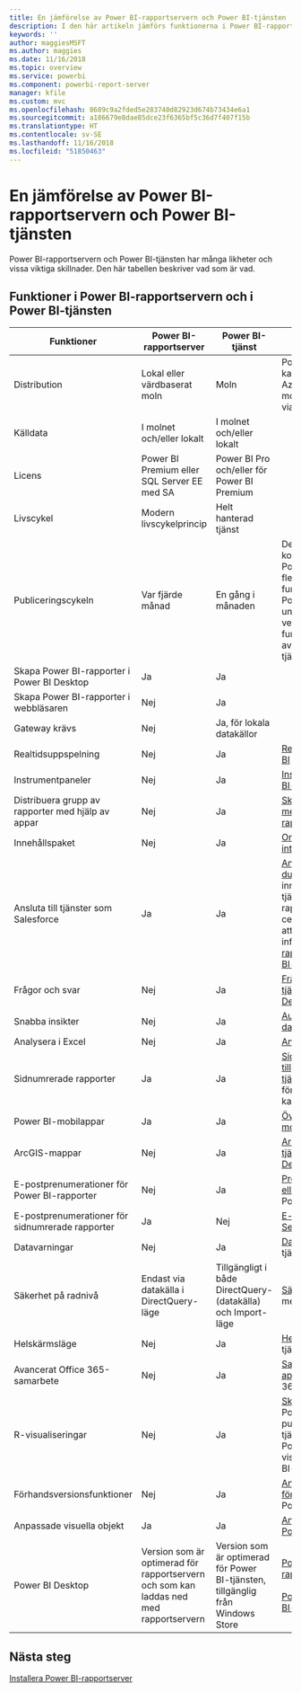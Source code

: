 ```yaml
---
title: En jämförelse av Power BI-rapportservern och Power BI-tjänsten
description: I den här artikeln jämförs funktionerna i Power BI-rapportservern och Power BI-tjänsten.
keywords: ''
author: maggiesMSFT
ms.author: maggies
ms.date: 11/16/2018
ms.topic: overview
ms.service: powerbi
ms.component: powerbi-report-server
manager: kfile
ms.custom: mvc
ms.openlocfilehash: 8689c9a2fded5e283740d82923d674b73434e6a1
ms.sourcegitcommit: a186679e8dae85dce23f6365bf5c36d7f407f15b
ms.translationtype: HT
ms.contentlocale: sv-SE
ms.lasthandoff: 11/16/2018
ms.locfileid: "51850463"
---
```

# <a name="comparing-power-bi-report-server-and-the-power-bi-service"></a>En jämförelse av Power BI-rapportservern och Power BI-tjänsten

Power BI-rapportservern och Power BI-tjänsten har många likheter och vissa viktiga skillnader. Den här tabellen beskriver vad som är vad.

## <a name="features-of-power-bi-report-server-and-the-power-bi-service"></a>Funktioner i Power BI-rapportservern och i Power BI-tjänsten

| Funktioner | Power BI-rapportserver | Power BI-tjänst | Anteckningar
|---------|---------|---------|---------|
| Distribution | Lokal eller värdbaserat moln | Moln | Power BI-rapportservern kan distribueras i virtuella Azure-datorer (värdbaserat moln) om den är licensierad via Power BI Premium.
| Källdata | I molnet och/eller lokalt | I molnet och/eller lokalt |  
| Licens | Power BI Premium eller SQL Server EE med SA | Power BI Pro och/eller för Power BI Premium |  
| Livscykel | Modern livscykelprincip | Helt hanterad tjänst |  
| Publiceringscykeln | Var fjärde månad | En gång i månaden | De senaste funktionerna och korrigeringarna levereras till Power BI-tjänsten först. De flesta grundläggande funktionerna kommer till Power BI-rapportservern under de kommande versionerna och vissa funktioner är endast avsedda för Power BI-tjänsten.
| Skapa Power BI-rapporter i Power BI Desktop | Ja | Ja |  
| Skapa Power BI-rapporter i webbläsaren | Nej | Ja |  
| Gateway krävs | Nej | Ja, för lokala datakällor |  
| Realtidsuppspelning | Nej | Ja | [Realtidsuppspelning i Power BI](../service-real-time-streaming.md)
| Instrumentpaneler | Nej | Ja | [Instrumentpaneler i Power BI-tjänsten](../consumer/end-user-dashboards.md) 
| Distribuera grupp av rapporter med hjälp av appar | Nej | Ja | [Skapa och publicera appar med instrumentpaneler och rapporter](../service-create-distribute-apps.md) 
| Innehållspaket | Nej | Ja | [Organisationsinnehållspaket: introduktion](../service-organizational-content-pack-introduction.md) 
| Ansluta till tjänster som Salesforce | Ja | Ja | [Ansluta till de tjänster som du använder](../consumer/end-user-connect-to-services.md) med innehållspaket i Power BI-tjänsten. I Power BI-rapportservern använder du certifierade kopplingar för att ansluta till tjänster. Mer information finns i [Power BI-rapportdatakällor i Power BI-rapportserver](data-sources.md).
| Frågor och svar | Nej | Ja | [Frågor och svar i Power BI-tjänsten och Power BI Desktop](../consumer/end-user-q-and-a.md) 
| Snabba insikter | Nej | Ja | [Automatiskt skapa datainsikter med Power BI](../consumer/end-user-insights.md) 
| Analysera i Excel | Nej | Ja | [Analysera i Excel](../service-analyze-in-excel.md) 
| Sidnumrerade rapporter | Ja | Ja | [Sidnumrerade rapporter är tillgängliga i Power BI-tjänsten](../paginated-reports-report-builder-power-bi.md) som en förhandsversion i Premium-kapacitet
| Power BI-mobilappar | Ja | Ja | [Översikt över Power BI-mobilappar](../consumer/mobile/mobile-apps-for-mobile-devices.md) 
| ArcGIS-mappar | Nej | Ja | [ArcGIS-kartor i Power BI-tjänsten och Power BI Desktop från Esri](../power-bi-visualization-arcgis.md)
| E-postprenumerationer för Power BI-rapporter | Nej | Ja | [Prenumerera på en rapport eller en instrumentpanel](../consumer/end-user-subscribe.md) i Power BI-tjänsten 
| E-postprenumerationer för sidnumrerade rapporter | Ja | Nej | [E-postleverans i Reporting Services](https://docs.microsoft.com/sql/reporting-services/subscriptions/e-mail-delivery-in-reporting-services)  
| Datavarningar | Nej | Ja | [Datavarningar](../service-set-data-alerts.md) i Power BI-tjänsten
| Säkerhet på radnivå | Endast via datakälla i DirectQuery-läge | Tillgängligt i både DirectQuery- (datakälla) och Import-läge | [Säkerhet på radnivå (RLS)](../service-admin-rls.md) med Power BI 
| Helskärmsläge | Nej | Ja | [Helskärmsläge](../consumer/end-user-focus.md) i Power BI-tjänsten 
| Avancerat Office 365-samarbete | Nej | Ja | [Samarbeta på en apparbetsyta](../service-collaborate-power-bi-workspace.md) med Office 365 
| R-visualiseringar | Nej | Ja | [Skapa visuella R-objekt](../desktop-r-visuals.md) i Power BI Desktop och publicera dem till Power BI-tjänsten. Du kan inte spara Power BI-rapporter med visuella R-objekt till Power BI-rapportserver.  
| Förhandsversionsfunktioner | Nej | Ja | [Anmäl dig till förhandsversionsfunktioner](../consumer/end-user-preview-features.md) i Power BI-tjänsten 
| Anpassade visuella objekt | Ja | Ja | [Anpassade visuella objekt i Power BI](../power-bi-custom-visuals.md) 
| Power BI Desktop | Version som är optimerad för rapportservern och som kan laddas ned med rapportservern | Version som är optimerad för Power BI-tjänsten, tillgänglig från Windows Store | [Power BI Desktop för rapportservern](https://powerbi.microsoft.com/report-server/) <br><br> [Power BI Desktop för Power BI-tjänsten](http://aka.ms/pbidesktopstore)

## <a name="next-steps"></a>Nästa steg
[Installera Power BI-rapportserver](install-report-server.md)  



